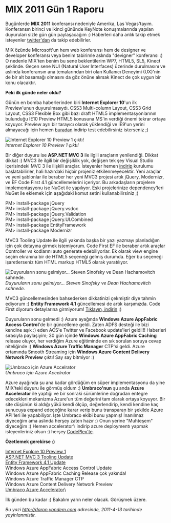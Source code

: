# MIX 2011 Gün 1 Raporu
Bugünlerde **MIX 2011** konferansı nedeniyle Amerika, Las Vegas'tayım.
Konferansın birinci ve ikinci gününde KeyNote konuşmalarında yapılan
duyuruları sizle gün gün paylaşacağım :) Haberleri daha anlık takip
etmek isteyenler [twitter'dan](http://www.twitter.com/daronyondem) da
takip edebilirler.

MIX özünde Microsoft'un hem web konferansı hem de designer ve developer
konferansı veya benim tabirimle aslında "devigner" konferansı :) O
nedenle MIX'ten benim bu sene beklentilerim WP7, HTML5, SL5, Kinect
şeklinde. Geçen sene NUI (Natural User Interfaces) üzerinde durulmasını
ve aslında konferansın ana temalarından biri olan Kullanıcı Deneyimi
(UX)'nin de bir alt basamağı olmasını da göz önüne alırsak Kinect de çok
uygun bir konu olacaktır.

**Peki ilk günde neler oldu?**

Günün en bomba haberlerinden biri **Internet Explorer 10**'un ilk
Preview'unun duyurulmasıydı. CSS3 Multi-column Layout, CSS3 Grid Layout,
CSS3 Flexible Box gibi bazı draft HTML5 implementasyonlarının bulunduğu
IE10 Preview HTML5 konusuna MS'in verdiği önemi tekrar ortaya koyuyor.
Preview ayrı bir tarayıcı olarak yüklendiği ve IE9'un yerini almayacağı
için hemen [buradan](http://bit.ly/ie10preview1_download) indirip test
edebilirsiniz isterseniz ;)

![Internet Explorer 10 Preview 1
çıktı!](media/MIX_2011_Gun_1_Raporu/12042011_1.jpg)\
*Internet Explorer 10 Preview 1 çıktı!*

Bir diğer duyuru ise **ASP.NET MVC 3** ile ilgili araçların yenilendiği.
Dikkat dikkat :) MVC3 ile ilgili bir değişiklik yok, değişen tek şey
Visual Studio içerisindeki MVC 3 ile ilişkili araçlar. İsteyenler hemen
[indirip](http://bit.ly/mvc3toolupdate) kurulumu başlatabilirler, hali
hazırdaki hiçbir projeniz etkilenmeyecektir. Yeni araçlar ve yeni
şablonlar ile beraber her yeni MVC3 projesi artık jQuery, Modernizr, ve
EF Code First 4.1 güncellemelerini içeriyor. Bu arkadaşların projelere
implementasyonu ise NuGet ile yapılıyor. Eski projelerinize
dependency'leri NuGet ile eklemek için aşağıdaki komut setini
kullanabilirsiniz ;)

PM\> install-package jQuery\
PM\> install-package jQuery.vsdoc\
PM\> install-package jQuery.Validation\
PM\> install-package jQuery.UI.Combined\
PM\> install-package EntityFramework\
PM\> install-package Modernizr

MVC3 Tooling Update ile ilgili yakında başka bir yazı yazmayı
planladığım için çok detayına girmek istemiyorum. Code First EF ile
beraber artık araçlar Controller vs kodlarını auto generate
edebiliyorlar. Ek olarak view engine seçim ekranına bir de HTML5
seçeneği gelmiş durumda. Eğer bu seçeneği işaretlerseniz tüm HTML markup
HTML5 olarak yaratılıyor.

![Duyuruların sonu gelmiyor... Steven Sinofsky ve Dean Hachamovitch
sahnede.](media/MIX_2011_Gun_1_Raporu/12042011_3.jpg)\
*Duyuruların sonu gelmiyor... Steven Sinofsky ve Dean Hachamovitch
sahnede.*

MVC3 güncellemesinden bahsederken dikkatinizi çekmiştir diye tahmin
ediyorum :) **Entity Framework 4.1** güncellemesi de artık karşımızda.
Code First diyorum detaylarına girmiyorum! [Tıklayın,
indirin](http://bit.ly/ef41codefirst) ;)

Duyuruların sonu gelmedi :) Azure ayağında **Windows Azure AppFabric
Access Control**'de bir güncelleme geldi. Zaten ADFS desteği ile bizi
kendine aşık :) eden ACS'e Twitter ve Facebook update'leri geldi!!!
Haberleri sırasıyla paylaşiyim; 30 gün içinde **Windows Azure AppFabric
Caching** release oluyor, her verdiğim Azure eğitiminde en sık sorulan
soruya cevap niteliğinde :) **Windows Azure Traffic Manager** CTP'si
geldi. Azure ortamında Smooth Streaming için **Windows Azure Content
Delivery Network Preview** çıktı! Say say bitmiyor :)

![Umbraco için Azure
Accelrator](media/MIX_2011_Gun_1_Raporu/12042011_2.jpg)\
*Umbraco için Azure Accelrator*

Azure ayağında şu ana kadar gördüğüm en süper implementasyonu da yine
MIX'teki duyuru ile görmüş oldum :) **Umbraco'nun** şu anda **Azure
Accelerator** ile yaptığı ve bir sonraki sürümlerine doğrudan entegre
edecekleri mekanizma Azure'un tüm değerini tam olarak ortaya koyuyor.
Bir site düşünün ki aldığı yükü kendi ölçüp, değerlendirip, kendi
kendine kaç sunucuya expand edeceğine karar verip bunu transparan bir
şekilde Azure API'leri ile yapabiliyor. İşte Umbraco ekibi bunu yapmış!
İnanılmaz diyeceğim ama aslında herşey zaten hazır :) Onun yerine
"Muhteşem" diyeceğim :) Hemen accelerator'ı indirip azure deploymentı
yapmak isteyenleriniz olsun :) herşey
[CodePlex'te](http://bit.ly/azure_umbraco%20%20).

**Özetlemek gerekirse :)**

[Internet Explore 10 Preview 1](http://bit.ly/ie10preview1_download)\
 [ASP.NET MVC 3 Tooling Update](http://bit.ly/mvc3toolupdate)\
[Entity Framework 4.1 Update](http://bit.ly/ef41codefirst)\
Windows Azure AppFabric Access Control Update\
Windows Azure AppFabric Caching Release çok yakında!\
Windows Azure Traffic Manager CTP\
Windows Azure Content Delivery Network Preview\
 [Umbraco Azure Accelerator](http://bit.ly/azure_umbraco)\

İlk günden bu kadar :) Bakalım yarın neler olacak. Görüşmek üzere.



*Bu yazi http://daron.yondem.com adresinde, 2011-4-13 tarihinde yayinlanmistir.*
